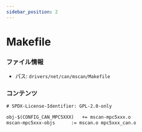```yaml
---
sidebar_position: 2
---
```

# Makefile

### ファイル情報

- パス: `drivers/net/can/mscan/Makefile`

### コンテンツ

```txt
# SPDX-License-Identifier: GPL-2.0-only

obj-$(CONFIG_CAN_MPC5XXX)	+= mscan-mpc5xxx.o
mscan-mpc5xxx-objs		:= mscan.o mpc5xxx_can.o

```
